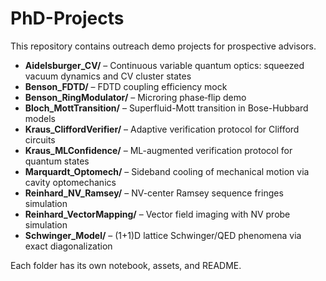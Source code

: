 # PhD-Projects

This repository contains outreach demo projects for prospective advisors.

- **Aidelsburger_CV/** – Continuous variable quantum optics: squeezed vacuum dynamics and CV cluster states
- **Benson_FDTD/** – FDTD coupling efficiency mock  
- **Benson_RingModulator/** – Microring phase‑flip demo  
- **Bloch_MottTransition/** – Superfluid-Mott transition in Bose-Hubbard models
- **Kraus_CliffordVerifier/** – Adaptive verification protocol for Clifford circuits
- **Kraus_MLConfidence/** – ML-augmented verification protocol for quantum states
- **Marquardt_Optomech/** – Sideband cooling of mechanical motion via cavity optomechanics
- **Reinhard_NV_Ramsey/** – NV-center Ramsey sequence fringes simulation
- **Reinhard_VectorMapping/** – Vector field imaging with NV probe simulation
- **Schwinger_Model/** – (1+1)D lattice Schwinger/QED phenomena via exact diagonalization

Each folder has its own notebook, assets, and README.
